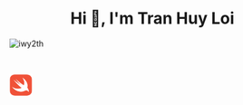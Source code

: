 <h1 align="center">Hi 👋, I'm Tran Huy Loi</h1>
<p align="left"> <img src="https://komarev.com/ghpvc/?username=iwy2th&label=Profile%20views&color=0e75b6&style=flat" alt="iwy2th" /> </p>

<p align="left"> <a href="https://twitter.com/" target="blank"><img src="https://img.shields.io/twitter/follow/?logo=twitter&style=for-the-badge" alt="" /></a> </p>

<p align="left">
  <a href="https://developer.apple.com/swift/" target="_blank" rel="noreferrer">
    <img src="https://raw.githubusercontent.com/devicons/devicon/master/icons/swift/swift-original.svg" alt="swift" width="40" height="40"/>
  </a>

</p>

